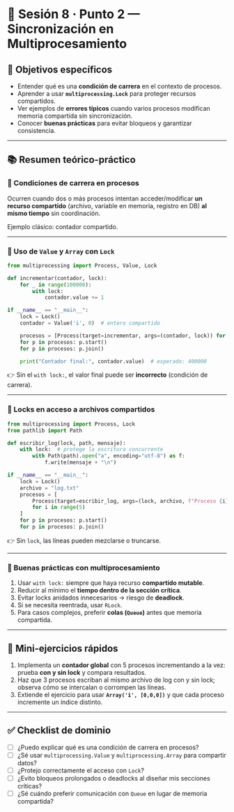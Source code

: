 # 🧭 Sesión 8 · Punto 2 — Sincronización en Multiprocesamiento

## 🎯 Objetivos específicos

* Entender qué es una **condición de carrera** en el contexto de procesos.
* Aprender a usar **`multiprocessing.Lock`** para proteger recursos compartidos.
* Ver ejemplos de **errores típicos** cuando varios procesos modifican memoria compartida sin sincronización.
* Conocer **buenas prácticas** para evitar bloqueos y garantizar consistencia.

---

## 📚 Resumen teórico-práctico

### 🔹 Condiciones de carrera en procesos

Ocurren cuando dos o más procesos intentan acceder/modificar **un recurso compartido** (archivo, variable en memoria, registro en DB) **al mismo tiempo** sin coordinación.

Ejemplo clásico: contador compartido.

---

### 🔹 Uso de `Value` y `Array` con `Lock`

```python
from multiprocessing import Process, Value, Lock

def incrementar(contador, lock):
    for _ in range(100000):
        with lock:
            contador.value += 1

if __name__ == "__main__":
    lock = Lock()
    contador = Value('i', 0)  # entero compartido

    procesos = [Process(target=incrementar, args=(contador, lock)) for _ in range(4)]
    for p in procesos: p.start()
    for p in procesos: p.join()

    print("Contador final:", contador.value)  # esperado: 400000
```

👉 Sin el `with lock:`, el valor final puede ser **incorrecto** (condición de carrera).

---

### 🔹 Locks en acceso a archivos compartidos

```python
from multiprocessing import Process, Lock
from pathlib import Path

def escribir_log(lock, path, mensaje):
    with lock:  # protege la escritura concurrente
        with Path(path).open("a", encoding="utf-8") as f:
            f.write(mensaje + "\n")

if __name__ == "__main__":
    lock = Lock()
    archivo = "log.txt"
    procesos = [
        Process(target=escribir_log, args=(lock, archivo, f"Proceso {i}"))
        for i in range(5)
    ]
    for p in procesos: p.start()
    for p in procesos: p.join()
```

👉 Sin `lock`, las líneas pueden mezclarse o truncarse.

---

### 🔹 Buenas prácticas con multiprocesamiento

1. Usar `with lock:` siempre que haya recurso **compartido mutable**.
2. Reducir al mínimo el **tiempo dentro de la sección crítica**.
3. Evitar locks anidados innecesarios → riesgo de **deadlock**.
4. Si se necesita reentrada, usar `RLock`.
5. Para casos complejos, preferir **colas (`Queue`)** antes que memoria compartida.

---

## 🧩 Mini-ejercicios rápidos

1. Implementa un **contador global** con 5 procesos incrementando a la vez: prueba **con y sin lock** y compara resultados.
2. Haz que 3 procesos escriban al mismo archivo de log con y sin lock; observa cómo se intercalan o corrompen las líneas.
3. Extiende el ejercicio para usar **`Array('i', [0,0,0])`** y que cada proceso incremente un índice distinto.

---

## ✅ Checklist de dominio

* [ ] ¿Puedo explicar qué es una condición de carrera en procesos?
* [ ] ¿Sé usar `multiprocessing.Value` y `multiprocessing.Array` para compartir datos?
* [ ] ¿Protejo correctamente el acceso con `Lock`?
* [ ] ¿Evito bloqueos prolongados o deadlocks al diseñar mis secciones críticas?
* [ ] ¿Sé cuándo preferir comunicación con `Queue` en lugar de memoria compartida?